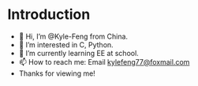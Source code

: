 # Introduction
- 👋 Hi, I’m @Kyle-Feng from China.
- 👀 I’m interested in C, Python.
- 🌱 I’m currently learning EE at school.
- 📫 How to reach me: Email kylefeng77@foxmail.com
- Thanks for viewing me!

<!---
Kyle-Feng/Kyle-Feng is a ✨ special ✨ repository because its `README.md` (this file) appears on your GitHub profile.
You can click the Preview link to take a look at your changes.
--->
